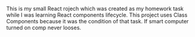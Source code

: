 This is my small React rojech which was created as my homework task while I was learning React components lifecycle.
This project uses Class Components because it was the condition of that task.
If smart computer turned on comp never looses.
